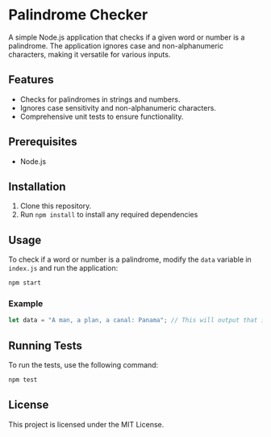 # Palindrome Checker

A simple Node.js application that checks if a given word or number is a palindrome. The application ignores case and non-alphanumeric characters, making it versatile for various inputs.

## Features

- Checks for palindromes in strings and numbers.
- Ignores case sensitivity and non-alphanumeric characters.
- Comprehensive unit tests to ensure functionality.

## Prerequisites

- Node.js 

## Installation

1. Clone this repository.
2. Run `npm install` to install any required dependencies

## Usage

To check if a word or number is a palindrome, modify the `data` variable in `index.js` and run the application:

```bash
npm start
```

### Example
```javascript index.js
let data = "A man, a plan, a canal: Panama"; // This will output that it is a palindrome.
```

## Running Tests

To run the tests, use the following command:

```bash
npm test
```

## License

This project is licensed under the MIT License.

